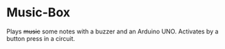 # Music-Box
Plays ~~music~~ some notes with a buzzer and an Arduino UNO. Activates by a button press in a circuit.
